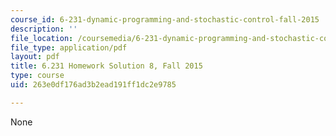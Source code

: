 ```yaml
---
course_id: 6-231-dynamic-programming-and-stochastic-control-fall-2015
description: ''
file_location: /coursemedia/6-231-dynamic-programming-and-stochastic-control-fall-2015/263e0df176ad3b2ead191ff1dc2e9785_MIT6_231F15_Solution8.pdf
file_type: application/pdf
layout: pdf
title: 6.231 Homework Solution 8, Fall 2015
type: course
uid: 263e0df176ad3b2ead191ff1dc2e9785

---
```

None